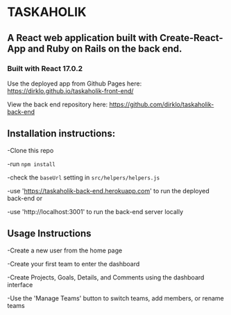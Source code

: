 # TASKAHOLIK

## A React web application built with Create-React-App and Ruby on Rails on the back end.

### Built with React 17.0.2

Use the deployed app from Github Pages here:
https://dirklo.github.io/taskaholik-front-end/

View the back end repository here:
https://github.com/dirklo/taskaholik-back-end

## Installation instructions:

-Clone this repo

-run `npm install`

-check the `baseUrl` setting in `src/helpers/helpers.js`

-use 'https://taskaholik-back-end.herokuapp.com' to run the deployed back-end or

-use 'http://localhost:3001' to run the back-end server locally

## Usage Instructions

-Create a new user from the home page

-Create your first team to enter the dashboard

-Create Projects, Goals, Details, and Comments using the dashboard interface

-Use the 'Manage Teams' button to switch teams, add members, or rename teams
